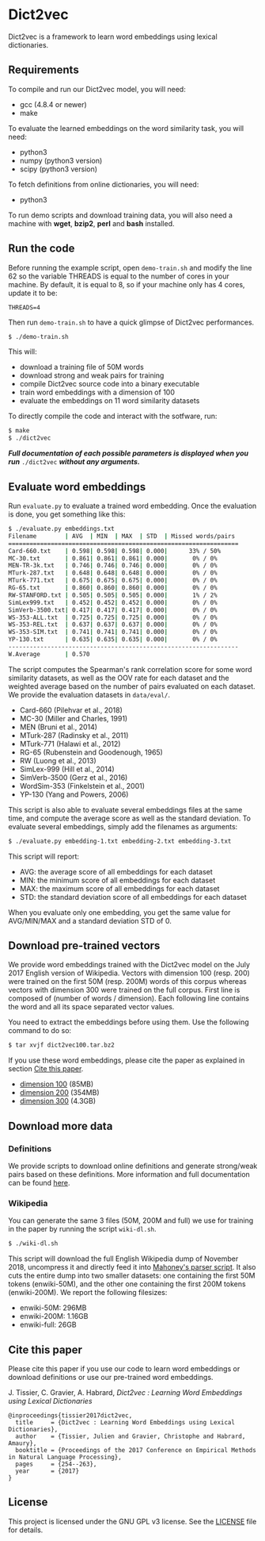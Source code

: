 Dict2vec
========

Dict2vec is a framework to learn word embeddings using lexical dictionaries.

Requirements
------------

To compile and run our Dict2vec model, you will need:

  * gcc (4.8.4 or newer)
  * make

To evaluate the learned embeddings on the word similarity task, you will need:

  * python3
  * numpy (python3 version)
  * scipy (python3 version)

To fetch definitions from online dictionaries, you will need:

  * python3

To run demo scripts and download training data, you will also need a machine
with **wget**, **bzip2**, **perl** and **bash** installed.

Run the code
------------

Before running the example script, open `demo-train.sh` and modify the line 62
so the variable THREADS is equal to the number of cores in your machine. By
default, it is equal to 8, so if your machine only has 4 cores, update it to be:

```
THREADS=4
```

Then run `demo-train.sh` to have a quick glimpse of Dict2vec performances.

```bash
$ ./demo-train.sh
```

This will:

  * download a training file of 50M words
  * download strong and weak pairs for training
  * compile Dict2vec source code into a binary executable
  * train word embeddings with a dimension of 100
  * evaluate the embeddings on 11 word similarity datasets

To directly compile the code and interact with the sotfware, run:

```bash
$ make
$ ./dict2vec
```

**_Full documentation of each possible parameters is displayed when you run_**
`./dict2vec` **_without any arguments._**


Evaluate word embeddings
------------------------

Run `evaluate.py` to evaluate a trained word embedding. Once the evaluation is
done, you get something like this:

```bash
$ ./evaluate.py embeddings.txt
Filename        | AVG  | MIN  | MAX  | STD  | Missed words/pairs
=================================================================
Card-660.txt    | 0.598| 0.598| 0.598| 0.000|      33% / 50%
MC-30.txt       | 0.861| 0.861| 0.861| 0.000|       0% / 0%
MEN-TR-3k.txt   | 0.746| 0.746| 0.746| 0.000|       0% / 0%
MTurk-287.txt   | 0.648| 0.648| 0.648| 0.000|       0% / 0%
MTurk-771.txt   | 0.675| 0.675| 0.675| 0.000|       0% / 0%
RG-65.txt       | 0.860| 0.860| 0.860| 0.000|       0% / 0%
RW-STANFORD.txt | 0.505| 0.505| 0.505| 0.000|       1% / 2%
SimLex999.txt   | 0.452| 0.452| 0.452| 0.000|       0% / 0%
SimVerb-3500.txt| 0.417| 0.417| 0.417| 0.000|       0% / 0%
WS-353-ALL.txt  | 0.725| 0.725| 0.725| 0.000|       0% / 0%
WS-353-REL.txt  | 0.637| 0.637| 0.637| 0.000|       0% / 0%
WS-353-SIM.txt  | 0.741| 0.741| 0.741| 0.000|       0% / 0%
YP-130.txt      | 0.635| 0.635| 0.635| 0.000|       0% / 0%
-----------------------------------------------------------------
W.Average       | 0.570
```

The script computes the Spearman's rank correlation score for some word
similarity datasets, as well as the OOV rate for each dataset and the weighted
average based on the number of pairs evaluated on each dataset. We provide the
evaluation datasets in `data/eval/`.

  * Card-660     (Pilehvar et al., 2018)
  * MC-30        (Miller and Charles, 1991)
  * MEN          (Bruni et al., 2014)
  * MTurk-287    (Radinsky et al., 2011)
  * MTurk-771    (Halawi et al., 2012)
  * RG-65        (Rubenstein and Goodenough, 1965)
  * RW           (Luong et al., 2013)
  * SimLex-999   (Hill et al., 2014)
  * SimVerb-3500 (Gerz et al., 2016)
  * WordSim-353  (Finkelstein et al., 2001)
  * YP-130       (Yang and Powers, 2006)

This script is also able to evaluate several embeddings files at the same time,
and compute the average score as well as the standard deviation. To evaluate
several embeddings, simply add the filenames as arguments:

```bash
$ ./evaluate.py embedding-1.txt embedding-2.txt embedding-3.txt
```

This script will report:

  * AVG: the average score of all embeddings for each dataset
  * MIN: the minimum score of all embeddings for each dataset
  * MAX: the maximum score of all embeddings for each dataset
  * STD: the standard deviation score of all embeddings for each dataset

When you evaluate only one embedding, you get the same value for AVG/MIN/MAX and
a standard deviation STD of 0.


Download pre-trained vectors
---------------------------

We provide word embeddings trained with the Dict2vec model on the July 2017
English version of Wikipedia. Vectors with dimension 100 (resp. 200) were
trained on the first 50M (resp. 200M) words of this corpus whereas vectors with
dimension 300 were trained on the full corpus. First line is composed of (number
of words / dimension). Each following line contains the word and all its space
separated vector values.

You need to extract the embeddings before using them. Use the following command
to do so:
```bash
$ tar xvjf dict2vec100.tar.bz2
```

If you use these word embeddings, please cite the paper as explained in section
[Cite this paper](#cite-this-paper).

  * [dimension 100](https://mega.nz/file/Y0RmyI5S#SlupdHC2R7wMpHYWhaN9wYEKxsxEmZO_7Z-64hHnwqM) (85MB)
  * [dimension 200](https://mega.nz/file/UowxyBKA#nbiP5Os6GXmk-dGFEZkuj4aS0Uewcd81Z2NWGvcc460) (354MB)
  * [dimension 300](https://mega.nz/file/Et53UJrB#O4TAagLBgrBRnEi2liWzhOHuAaVsxUqKRfARYgK_n4o) (4.3GB)


Download more data
------------------

### Definitions

We provide scripts to download online definitions and generate strong/weak pairs
based on these definitions. More information and full documentation can be found
[here](dict-dl/).

### Wikipedia

You can generate the same 3 files (50M, 200M and full) we use for training in
the paper by running the script `wiki-dl.sh`.

```bash
$ ./wiki-dl.sh
```

This script will download the full English Wikipedia dump of November 2018,
uncompress it and directly feed it into [Mahoney's parser
script](http://mattmahoney.net/dc/textdata#appendixa). It also cuts the entire
dump into two smaller datasets: one containing the first 50M tokens
(enwiki-50M), and the other one containing the first 200M tokens (enwiki-200M).
We report the following filesizes:

  * enwiki-50M: 296MB
  * enwiki-200M: 1.16GB
  * enwiki-full: 26GB


Cite this paper
---------------

Please cite this paper if you use our code to learn word embeddings or download
definitions or use our pre-trained word embeddings.

J. Tissier, C. Gravier, A. Habrard, *Dict2vec : Learning Word Embeddings using
Lexical Dictionaries*

```
@inproceedings{tissier2017dict2vec,
  title     = {Dict2vec : Learning Word Embeddings using Lexical Dictionaries},
  author    = {Tissier, Julien and Gravier, Christophe and Habrard, Amaury},
  booktitle = {Proceedings of the 2017 Conference on Empirical Methods in Natural Language Processing},
  pages     = {254--263},
  year      = {2017}
}
```


License
-------

This project is licensed under the GNU GPL v3 license. See the
[LICENSE](LICENSE) file for details.
